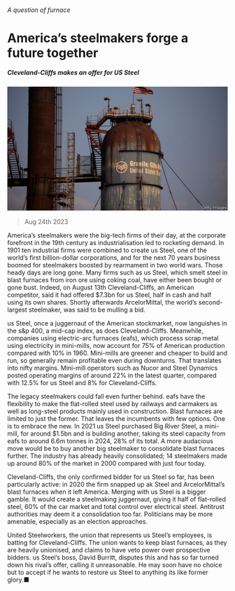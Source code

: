 ###### A question of furnace

# America’s steelmakers forge a future together 

##### Cleveland-Cliffs makes an offer for US Steel 

![image](images/20230826_WBP003.jpg) 

> Aug 24th 2023 

America’s steelmakers were the big-tech firms of their day, at the corporate forefront in the 19th century as industrialisation led to rocketing demand. In 1901 ten industrial firms were combined to create us Steel, one of the world’s first billion-dollar corporations, and for the next 70 years business boomed for steelmakers boosted by rearmament in two world wars. Those heady days are long gone. Many firms such as us Steel, which smelt steel in blast furnaces from iron ore using coking coal, have either been bought or gone bust. Indeed, on August 13th Cleveland-Cliffs, an American competitor, said it had offered $7.3bn for us Steel, half in cash and half using its own shares. Shortly afterwards ArcelorMittal, the world’s second-largest steelmaker, was said to be mulling a bid.

us Steel, once a juggernaut of the American stockmarket, now languishes in the s&amp;p 400, a mid-cap index, as does Cleveland-Cliffs. Meanwhile, companies using electric-arc furnaces (eafs), which process scrap metal using electricity in mini-mills, now account for 75% of American production compared with 10% in 1960. Mini-mills are greener and cheaper to build and run, so generally remain profitable even during downturns. That translates into nifty margins. Mini-mill operators such as Nucor and Steel Dynamics posted operating margins of around 22% in the latest quarter, compared with 12.5% for us Steel and 8% for Cleveland-Cliffs. 

The legacy steelmakers could fall even further behind. eafs have the flexibility to make the flat-rolled steel used by railways and carmakers as well as long-steel products mainly used in construction. Blast furnaces are limited to just the former. That leaves the incumbents with few options. One is to embrace the new. In 2021 us Steel purchased Big River Steel, a mini-mill, for around $1.5bn and is building another, taking its steel capacity from eafs to around 6.6m tonnes in 2024, 28% of its total. A more audacious move would be to buy another big steelmaker to consolidate blast furnaces further. The industry has already heavily consolidated; 14 steelmakers made up around 80% of the market in 2000 compared with just four today.

Cleveland-Cliffs, the only confirmed bidder for us Steel so far, has been particularly active: in 2020 the firm snapped up ak Steel and ArcelorMittal’s blast furnaces when it left America. Merging with us Steel is a bigger gamble. It would create a steelmaking juggernaut, giving it half of flat-rolled steel, 60% of the car market and total control over electrical steel. Antitrust authorities may deem it a consolidation too far. Politicians may be more amenable, especially as an election approaches. 

United Steelworkers, the union that represents us Steel’s employees, is batting for Cleveland-Cliffs. The union wants to keep blast furnaces, as they are heavily unionised, and claims to have veto power over prospective bidders. us Steel’s boss, David Burritt, disputes this and has so far turned down his rival’s offer, calling it unreasonable. He may soon have no choice but to accept if he wants to restore us Steel to anything its like former glory.■


